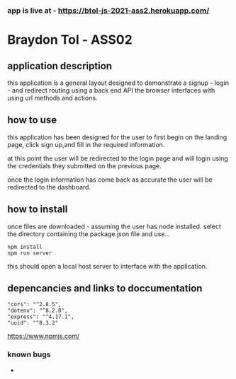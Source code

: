 ### app is live at - https://btol-js-2021-ass2.herokuapp.com/

# Braydon Tol - ASS02

## application description
this application is a general layout designed to demonstrate a signup - login - and redirect routing using a back end API the browser interfaces with using url methods and actions.

## how to use
this application has been designed for the user to first begin on the landing page, click sign up,and fill in the required information.

at this point the user will be redirected to the login page and will login using the credentials they submitted on the previous page. 

once the login information has come back as accurate the user will be redirected to the dashboard.

## how to install

once files are downloaded - assuming the user has node installed.
select the directory containing the package.json file and use...

    npm install
    npm run server

this should open a local host server to interface with the application.

## depencancies and links to doccumentation 

    "cors": "^2.8.5",
    "dotenv": "^8.2.0",
    "express": "^4.17.1",
    "uuid": "^8.3.2"


https://www.npmjs.com/

### known bugs
-